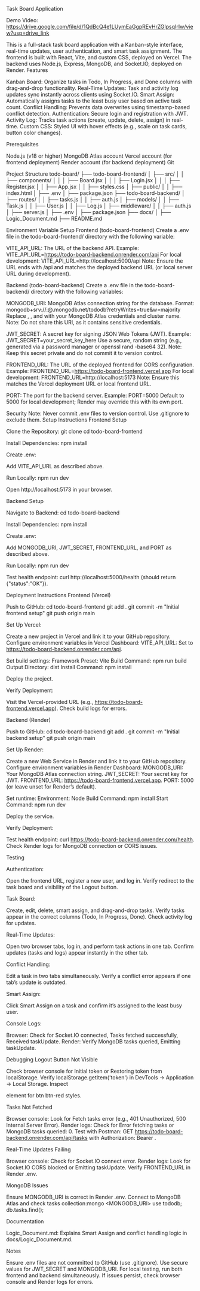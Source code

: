 Task Board Application

Demo Video: https://drive.google.com/file/d/1QdBcQ4e1LUymEaGgpREvHrZGIpsqIrIw/view?usp=drive_link

This is a full-stack task board application with a Kanban-style interface, real-time updates, user authentication, and smart task assignment. The frontend is built with React, Vite, and custom CSS, deployed on Vercel. The backend uses Node.js, Express, MongoDB, and Socket.IO, deployed on Render.
Features

Kanban Board: Organize tasks in Todo, In Progress, and Done columns with drag-and-drop functionality.
Real-Time Updates: Task and activity log updates sync instantly across clients using Socket.IO.
Smart Assign: Automatically assigns tasks to the least busy user based on active task count.
Conflict Handling: Prevents data overwrites using timestamp-based conflict detection.
Authentication: Secure login and registration with JWT.
Activity Log: Tracks task actions (create, update, delete, assign) in real-time.
Custom CSS: Styled UI with hover effects (e.g., scale on task cards, button color changes).

Prerequisites

Node.js (v18 or higher)
MongoDB Atlas account
Vercel account (for frontend deployment)
Render account (for backend deployment)
Git

Project Structure
todo-board/
├── todo-board-frontend/
│ ├── src/
│ │ ├── components/
│ │ │ ├── Board.jsx
│ │ │ ├── Login.jsx
│ │ │ ├── Register.jsx
│ │ ├── App.jsx
│ │ ├── styles.css
│ ├── public/
│ │ ├── index.html
│ ├── .env
│ ├── package.json
├── todo-board-backend/
│ ├── routes/
│ │ ├── tasks.js
│ │ ├── auth.js
│ ├── models/
│ │ ├── Task.js
│ │ ├── User.js
│ │ ├── Log.js
│ ├── middleware/
│ │ ├── auth.js
│ ├── server.js
│ ├── .env
│ ├── package.json
├── docs/
│ ├── Logic_Document.md
├── README.md

Environment Variable Setup
Frontend (todo-board-frontend)
Create a .env file in the todo-board-frontend/ directory with the following variable:

VITE_API_URL: The URL of the backend API.
Example: VITE_API_URL=https://todo-board-backend.onrender.com/api
For local development: VITE_API_URL=http://localhost:5000/api
Note: Ensure the URL ends with /api and matches the deployed backend URL (or local server URL during development).

Backend (todo-board-backend)
Create a .env file in the todo-board-backend/ directory with the following variables:

MONGODB_URI: MongoDB Atlas connection string for the database.
Format: mongodb+srv://<username>:<password>@<cluster>.mongodb.net/tododb?retryWrites=true&w=majority
Replace <username>, <password>, and <cluster> with your MongoDB Atlas credentials and cluster name.
Note: Do not share this URI, as it contains sensitive credentials.

JWT_SECRET: A secret key for signing JSON Web Tokens (JWT).
Example: JWT_SECRET=your_secret_key_here
Use a secure, random string (e.g., generated via a password manager or openssl rand -base64 32).
Note: Keep this secret private and do not commit it to version control.

FRONTEND_URL: The URL of the deployed frontend for CORS configuration.
Example: FRONTEND_URL=https://todo-board-frontend.vercel.app
For local development: FRONTEND_URL=http://localhost:5173
Note: Ensure this matches the Vercel deployment URL or local frontend URL.

PORT: The port for the backend server.
Example: PORT=5000
Default to 5000 for local development; Render may override this with its own port.

Security Note: Never commit .env files to version control. Use .gitignore to exclude them.
Setup Instructions
Frontend Setup

Clone the Repository:
git clone <repository-url>
cd todo-board-frontend

Install Dependencies:
npm install

Create .env:

Add VITE_API_URL as described above.

Run Locally:
npm run dev

Open http://localhost:5173 in your browser.

Backend Setup

Navigate to Backend:
cd todo-board-backend

Install Dependencies:
npm install

Create .env:

Add MONGODB_URI, JWT_SECRET, FRONTEND_URL, and PORT as described above.

Run Locally:
npm run dev

Test health endpoint: curl http://localhost:5000/health (should return {"status":"OK"}).

Deployment Instructions
Frontend (Vercel)

Push to GitHub:
cd todo-board-frontend
git add .
git commit -m "Initial frontend setup"
git push origin main

Set Up Vercel:

Create a new project in Vercel and link it to your GitHub repository.
Configure environment variables in Vercel Dashboard:
VITE_API_URL: Set to https://todo-board-backend.onrender.com/api.

Set build settings:
Framework Preset: Vite
Build Command: npm run build
Output Directory: dist
Install Command: npm install

Deploy the project.

Verify Deployment:

Visit the Vercel-provided URL (e.g., https://todo-board-frontend.vercel.app).
Check build logs for errors.

Backend (Render)

Push to GitHub:
cd todo-board-backend
git add .
git commit -m "Initial backend setup"
git push origin main

Set Up Render:

Create a new Web Service in Render and link it to your GitHub repository.
Configure environment variables in Render Dashboard:
MONGODB_URI: Your MongoDB Atlas connection string.
JWT_SECRET: Your secret key for JWT.
FRONTEND_URL: https://todo-board-frontend.vercel.app.
PORT: 5000 (or leave unset for Render’s default).

Set runtime:
Environment: Node
Build Command: npm install
Start Command: npm run dev

Deploy the service.

Verify Deployment:

Test health endpoint: curl https://todo-board-backend.onrender.com/health.
Check Render logs for MongoDB connection or CORS issues.

Testing

Authentication:

Open the frontend URL, register a new user, and log in.
Verify redirect to the task board and visibility of the Logout button.

Task Board:

Create, edit, delete, smart assign, and drag-and-drop tasks.
Verify tasks appear in the correct columns (Todo, In Progress, Done).
Check activity log for updates.

Real-Time Updates:

Open two browser tabs, log in, and perform task actions in one tab.
Confirm updates (tasks and logs) appear instantly in the other tab.

Conflict Handling:

Edit a task in two tabs simultaneously.
Verify a conflict error appears if one tab’s update is outdated.

Smart Assign:

Click Smart Assign on a task and confirm it’s assigned to the least busy user.

Console Logs:

Browser: Check for Socket.IO connected, Tasks fetched successfully, Received taskUpdate.
Render: Verify MongoDB tasks queried, Emitting taskUpdate.

Debugging
Logout Button Not Visible

Check browser console for Initial token or Restoring token from localStorage.
Verify localStorage.getItem('token') in DevTools → Application → Local Storage.
Inspect <nav> element for btn btn-red styles.

Tasks Not Fetched

Browser console: Look for Fetch tasks error (e.g., 401 Unauthorized, 500 Internal Server Error).
Render logs: Check for Error fetching tasks or MongoDB tasks queried: 0.
Test with Postman: GET https://todo-board-backend.onrender.com/api/tasks with Authorization: Bearer <token>.

Real-Time Updates Failing

Browser console: Check for Socket.IO connect error.
Render logs: Look for Socket.IO CORS blocked or Emitting taskUpdate.
Verify FRONTEND_URL in Render .env.

MongoDB Issues

Ensure MONGODB_URI is correct in Render .env.
Connect to MongoDB Atlas and check tasks collection:mongo <MONGODB_URI>
use tododb;
db.tasks.find();

Documentation

Logic_Document.md: Explains Smart Assign and conflict handling logic in docs/Logic_Document.md.

Notes

Ensure .env files are not committed to GitHub (use .gitignore).
Use secure values for JWT_SECRET and MONGODB_URI.
For local testing, run both frontend and backend simultaneously.
If issues persist, check browser console and Render logs for errors.
